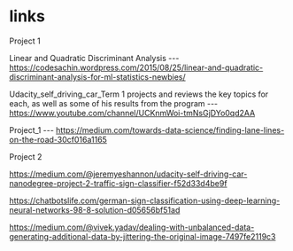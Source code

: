 # links

Project 1

Linear and Quadratic Discriminant Analysis --- https://codesachin.wordpress.com/2015/08/25/linear-and-quadratic-discriminant-analysis-for-ml-statistics-newbies/

Udacity_self_driving_car_Term 1 projects and reviews the key topics for each, as well as some of his results from the program --- https://www.youtube.com/channel/UCKnmWoi-tmNsGjDYo0qd2AA

Project_1 ---  https://medium.com/towards-data-science/finding-lane-lines-on-the-road-30cf016a1165



Project 2

https://medium.com/@jeremyeshannon/udacity-self-driving-car-nanodegree-project-2-traffic-sign-classifier-f52d33d4be9f

https://chatbotslife.com/german-sign-classification-using-deep-learning-neural-networks-98-8-solution-d05656bf51ad

https://medium.com/@vivek.yadav/dealing-with-unbalanced-data-generating-additional-data-by-jittering-the-original-image-7497fe2119c3
